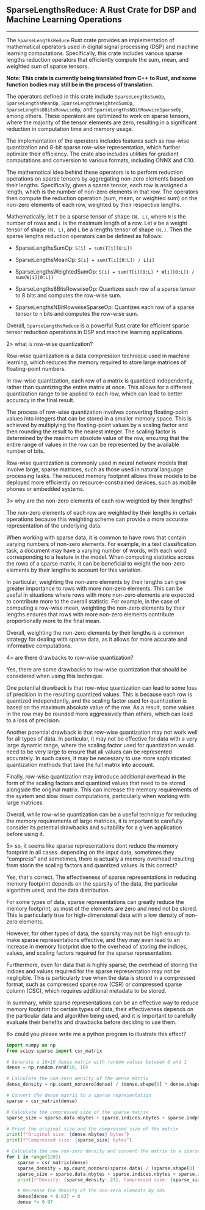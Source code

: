 ## SparseLengthsReduce: A Rust Crate for DSP and Machine Learning Operations

---

The `SparseLengthsReduce` Rust crate provides an
implementation of mathematical operators used in
digital signal processing (DSP) and machine
learning computations. Specifically, this crate
includes various sparse lengths reduction
operators that efficiently compute the sum, mean,
and weighted sum of sparse tensors.

**Note: This crate is currently being translated from C++ to Rust, and some function bodies may still be in the process of translation.**

The operators defined in this crate include
`SparseLengthsSumOp`, `SparseLengthsMeanOp`,
`SparseLengthsWeightedSumOp`,
`SparseLengths8BitsRowwiseOp`, and
`SparseLengthsNBitRowwiseSparseOp`, among
others. These operators are optimized to work on
sparse tensors, where the majority of the tensor
elements are zero, resulting in a significant
reduction in computation time and memory usage.

The implementation of the operators includes
features such as row-wise quantization and 8-bit
sparse row-wise representation, which further
optimize their efficiency. The crate also includes
utilities for gradient computations and conversion
to various formats, including ONNX and C10.

The mathematical idea behind these operators is to
perform reduction operations on sparse tensors by
aggregating non-zero elements based on their
lengths. Specifically, given a sparse tensor, each
row is assigned a length, which is the number of
non-zero elements in that row. The operators then
compute the reduction operation (sum, mean, or
weighted sum) on the non-zero elements of each
row, weighted by their respective lengths.

Mathematically, let `T` be a sparse tensor of
shape `(N, L)`, where `N` is the number of rows
and `L` is the maximum length of a row. Let `W` be
a weight tensor of shape `(N, L)`, and `L` be
a lengths tensor of shape `(N,)`. Then the sparse
lengths reduction operators can be defined as
follows:

- SparseLengthsSumOp: 
`S[i] = sum(T[i][0:L])`

- SparseLengthsMeanOp: 
`S[i] = sum(T[i][0:L]) / L[i]`

- SparseLengthsWeightedSumOp: 
`S[i] = sum(T[i][0:L] * W[i][0:L]) / sum(W[i][0:L])`

- SparseLengths8BitsRowwiseOp: 
Quantizes each row of a sparse tensor to 8 bits
and computes the row-wise sum.

- SparseLengthsNBitRowwiseSparseOp: 
Quantizes each row of a sparse tensor to `n` bits
and computes the row-wise sum.

Overall, `SparseLengthsReduce` is a powerful Rust
crate for efficient sparse tensor reduction
operations in DSP and machine learning
applications.

2> what is row-wise quantization?

Row-wise quantization is a data compression
technique used in machine learning, which reduces
the memory required to store large matrices of
floating-point numbers.

In row-wise quantization, each row of a matrix is
quantized independently, rather than quantizing
the entire matrix at once. This allows for
a different quantization range to be applied to
each row, which can lead to better accuracy in the
final result.

The process of row-wise quantization involves
converting floating-point values into integers
that can be stored in a smaller memory space. This
is achieved by multiplying the floating-point
values by a scaling factor and then rounding the
result to the nearest integer. The scaling factor
is determined by the maximum absolute value of the
row, ensuring that the entire range of values in
the row can be represented by the available number
of bits.

Row-wise quantization is commonly used in neural
network models that involve large, sparse
matrices, such as those used in natural language
processing tasks. The reduced memory footprint
allows these models to be deployed more
efficiently on resource-constrained devices, such
as mobile phones or embedded systems.

3> why are the non-zero elements of each row
weighted by their lengths?

The non-zero elements of each row are weighted by
their lengths in certain operations because this
weighting scheme can provide a more accurate
representation of the underlying data.

When working with sparse data, it is common to
have rows that contain varying numbers of non-zero
elements. For example, in a text classification
task, a document may have a varying number of
words, with each word corresponding to a feature
in the model. When computing statistics across the
rows of a sparse matrix, it can be beneficial to
weight the non-zero elements by their lengths to
account for this variation.

In particular, weighting the non-zero elements by
their lengths can give greater importance to rows
with more non-zero elements. This can be useful in
situations where rows with more non-zero elements
are expected to contribute more to the overall
statistic. For example, in the case of computing
a row-wise mean, weighting the non-zero elements
by their lengths ensures that rows with more
non-zero elements contribute proportionally more
to the final mean.

Overall, weighting the non-zero elements by their
lengths is a common strategy for dealing with
sparse data, as it allows for more accurate and
informative computations.

4> are there drawbacks to row-wise quantization?

Yes, there are some drawbacks to row-wise
quantization that should be considered when using
this technique.

One potential drawback is that row-wise
quantization can lead to some loss of precision in
the resulting quantized values. This is because
each row is quantized independently, and the
scaling factor used for quantization is based on
the maximum absolute value of the row. As
a result, some values in the row may be rounded
more aggressively than others, which can lead to
a loss of precision.

Another potential drawback is that row-wise
quantization may not work well for all types of
data. In particular, it may not be effective for
data with a very large dynamic range, where the
scaling factor used for quantization would need to
be very large to ensure that all values can be
represented accurately. In such cases, it may be
necessary to use more sophisticated quantization
methods that take the full matrix into account.

Finally, row-wise quantization may introduce
additional overhead in the form of the scaling
factors and quantized values that need to be
stored alongside the original matrix. This can
increase the memory requirements of the system and
slow down computations, particularly when working
with large matrices.

Overall, while row-wise quantization can be
a useful technique for reducing the memory
requirements of large matrices, it is important to
carefully consider its potential drawbacks and
suitability for a given application before using
it.

5> so, it seems like sparse representations dont
reduce the memory footprint in all cases.
depending on the input data, sometimes they
"compress" and sometimes, there is actually
a memory overhead resulting from storin the
scaling factors and quantized values. is this
correct?

Yes, that's correct. The effectiveness of sparse
representations in reducing memory footprint
depends on the sparsity of the data, the
particular algorithm used, and the data
distribution.

For some types of data, sparse representations can
greatly reduce the memory footprint, as most of
the elements are zero and need not be stored. This
is particularly true for high-dimensional data
with a low density of non-zero elements.

However, for other types of data, the sparsity may
not be high enough to make sparse representations
effective, and they may even lead to an increase
in memory footprint due to the overhead of storing
the indices, values, and scaling factors required
for the sparse representation.

Furthermore, even for data that is highly sparse,
the overhead of storing the indices and values
required for the sparse representation may not be
negligible. This is particularly true when the
data is stored in a compressed format, such as
compressed sparse row (CSR) or compressed sparse
column (CSC), which requires additional metadata
to be stored.

In summary, while sparse representations can be an
effective way to reduce memory footprint for
certain types of data, their effectiveness depends
on the particular data and algorithm being used,
and it is important to carefully evaluate their
benefits and drawbacks before deciding to use
them.


6> could you please write me a python program to
illustrate this effect?


```python
import numpy as np
from scipy.sparse import csr_matrix

# Generate a 10x10 dense matrix with random values between 0 and 1
dense = np.random.rand(10, 10)

# Calculate the non-zero density of the dense matrix
dense_density = np.count_nonzero(dense) / (dense.shape[0] * dense.shape[1])

# Convert the dense matrix to a sparse representation
sparse = csr_matrix(dense)

# Calculate the compressed size of the sparse matrix
sparse_size = sparse.data.nbytes + sparse.indices.nbytes + sparse.indptr.nbytes

# Print the original size and the compressed size of the matrix
print(f"Original size: {dense.nbytes} bytes")
print(f"Compressed size: {sparse_size} bytes")

# Calculate the new non-zero density and convert the matrix to a sparse representation
for i in range(120):
    sparse = csr_matrix(dense)
    sparse_density = np.count_nonzero(sparse.data) / (sparse.shape[0] * sparse.shape[1])
    sparse_size = sparse.data.nbytes + sparse.indices.nbytes + sparse.indptr.nbytes
    print(f"Density: {sparse_density:.2f}, Compressed size: {sparse_size} bytes")

    # Decrease the density of the non-zero elements by 10%
    dense[dense < 0.03] = 0
    dense *= 0.97

 ```
